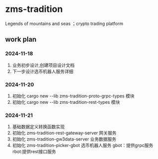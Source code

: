 # zms-tradition
Legends of mountains and seas ；crypto trading platform

## work plan

### 2024-11-18 
 1. 业务初步设计,创建项目设计文档
 2. 下一步设计选币机器人服务详细 
### 2024-11-20
1. 初始化 cargo new --lib zms-tradition-proto-grpc-types 模块
2. 初始化 cargo new --lib zms-tradition-rest-types 模块
### 2024-11-21
1. 基础数据定义转换函数实现
2. 初始化 zms-tradition-rest-gateway-server 网关服务
3. 初始化 zms-tradition-gw3data-server 业务数据服务
4. 初始化 zms-tradition-picker-gbot  选币机器人服务 gbot：提供grpc服务 rbot:提供rest接口服务